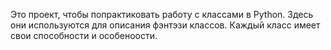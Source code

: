 Это проект, чтобы попрактиковать работу с классами в Python. Здесь они используются для описания фэнтэзи классов. Каждый класс имеет свои способности и особеноости.
